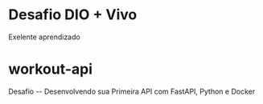 # Desafio DIO + Vivo
 Exelente aprendizado 


# workout-api
 Desafio -- Desenvolvendo sua Primeira API com FastAPI, Python e Docker
